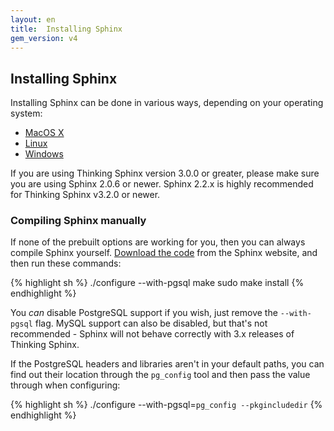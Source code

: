 ```yaml
---
layout: en
title:  Installing Sphinx
gem_version: v4
---
```


## Installing Sphinx

Installing Sphinx can be done in various ways, depending on your operating system:

* [MacOS X](installing_sphinx/mac.html)
* [Linux](installing_sphinx/linux.html)
* [Windows](installing_sphinx/windows.html)

If you are using Thinking Sphinx version 3.0.0 or greater, please make sure you are using Sphinx 2.0.6 or newer. Sphinx 2.2.x is highly recommended for Thinking Sphinx v3.2.0 or newer.

<h3 id="compiling">Compiling Sphinx manually</h3>

If none of the prebuilt options are working for you, then you can always compile Sphinx yourself. [Download the code](http://www.sphinxsearch.com/downloads) from the Sphinx website, and then run these commands:

{% highlight sh %}
./configure --with-pgsql
make
sudo make install
{% endhighlight %}

You _can_ disable PostgreSQL support if you wish, just remove the `--with-pgsql` flag. MySQL support can also be disabled, but that's not recommended - Sphinx will not behave correctly with 3.x releases of Thinking Sphinx.

If the PostgreSQL headers and libraries aren't in your default paths, you can find out their location through the `pg_config` tool and then pass the value through when configuring:

{% highlight sh %}
./configure --with-pgsql=`pg_config --pkgincludedir`
{% endhighlight %}
